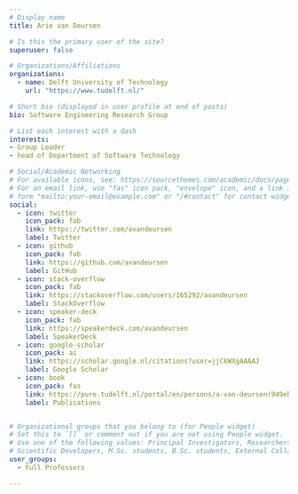 ```yaml
---
# Display name
title: Arie van Deursen

# Is this the primary user of the site?
superuser: false

# Organizations/Affiliations
organizations:
  - name: Delft University of Technology
    url: "https://www.tudelft.nl/"

# Short bio (displayed in user profile at end of posts)
bio: Software Engineering Research Group

# List each interest with a dash
interests:
- Group Leader
- head of Department of Software Technology

# Social/Academic Networking
# For available icons, see: https://sourcethemes.com/academic/docs/page-builder/#icons
# For an email link, use "fas" icon pack, "envelope" icon, and a link in the
# form "mailto:your-email@example.com" or "/#contact" for contact widget.
social:
  - icon: twitter
    icon_pack: fab
    link: https://twitter.com/avandeursen
    label: Twitter
  - icon: github
    icon_pack: fab
    link: https://github.com/avandeursen
    label: GitHub
  - icon: stack-overflow
    icon_pack: fab
    link: https://stackoverflow.com/users/165292/avandeursen
    label: StackOverflow
  - icon: speaker-deck
    icon_pack: fab
    link: https://speakerdeck.com/avandeursen
    label: SpeakerDeck
  - icon: google-scholar
    icon_pack: ai
    link: https://scholar.google.nl/citations?user=jjCkWXgAAAAJ
    label: Google Scholar
  - icon: book
    icon_pack: fas
    link: https://pure.tudelft.nl/portal/en/persons/a-van-deursen(949eb2cc-4db0-4f33-bd56-13425fa5c24a)/publications.html?pageSize=all&page=0
    label: Publications


# Organizational groups that you belong to (for People widget)
# Set this to `[]` or comment out if you are not using People widget.
# Use one of the following values: Principal Investigators, Researchers, Postdoctoral Researchers, Ph.D. Candidates,
# Scientific Developers, M.Sc. students, B.Sc. students, External Collaborators, Past members
user_groups:
  - Full Professors

---
```

